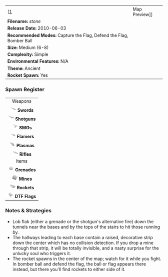 |                                                                       |                                       |
|-----------------------------------------------------------------------|---------------------------------------|
| \[[1](File:Stone.png%7Cthumb%7Ccenter)|Map Preview\]\]                | **Author: Jonathan "*W!CK3D*" Roels** |
| **Filename:** *stone*                                                 |
| **Release Date:** 2010-06-03                                          |
| **Recommended Modes:** Capture the Flag, Defend the Flag, Bomber Ball |
| **Size:** Medium (6-8)                                                |
| **Complexity:** Simple                                                |
| **Environmental Features:** N/A                                       |
| **Theme:** Ancient                                                    |
| **Rocket Spawn:** Yes                                                 |

### Spawn Register

|                                                                                             |
|:-------------------------------------------------------------------------------------------:|
|                                           Weapons                                           |
|     <img src="Sword.png" title="fig:Sword.png" alt="Sword.png" width="20" /> **Swords**     |
| <img src="Shotgun.png" title="fig:Shotgun.png" alt="Shotgun.png" width="20" /> **Shotguns** |
|         <img src="Smg.png" title="fig:Smg.png" alt="Smg.png" width="20" /> **SMGs**         |
|   <img src="Flamer.png" title="fig:Flamer.png" alt="Flamer.png" width="20" /> **Flamers**   |
|   <img src="Plasma.png" title="fig:Plasma.png" alt="Plasma.png" width="20" /> **Plasmas**   |
|     <img src="Rifle.png" title="fig:Rifle.png" alt="Rifle.png" width="20" /> **Rifles**     |
|                                            Items                                            |
| <img src="Grenade.png" title="fig:Grenade.png" alt="Grenade.png" width="20" /> **Grenades** |
|       <img src="Mine.png" title="fig:Mine.png" alt="Mine.png" width="20" /> **Mines**       |
|   <img src="Rocket.png" title="fig:Rocket.png" alt="Rocket.png" width="20" /> **Rockets**   |
|     <img src="Flag.png" title="fig:Flag.png" alt="Flag.png" width="20" /> **DTF Flags**     |

### Notes & Strategies

-   Lob flak (either a grenade or the shotgun's alternative fire) down the tunnels near the bases and by the tops of the stairs to hit those running by.
-   The hallways leading to each base contain a raised, decorative strip down the center which has no collision detection. If you drop a mine through that strip, it will be totally invisible, and a nasty surprise for the unlucky soul who triggers it.
-   The rocket spawns in the center of the map; watch for it while you fight. In bomber ball and defend the flag, the ball or flag appears there instead, but there you'll find rockets to either side of it.

